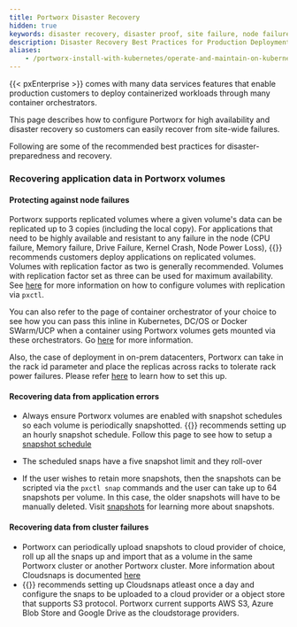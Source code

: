 ```yaml
---
title: Portworx Disaster Recovery
hidden: true
keywords: disaster recovery, disaster proof, site failure, node failure, power failure, application error, kubernetes, k8s
description: Disaster Recovery Best Practices for Production Deployments.
aliases:
    - /portworx-install-with-kubernetes/operate-and-maintain-on-kubernetes/dr-best-practices/
---
```

{{< pxEnterprise >}} comes with many data services features that enable production customers to deploy containerized workloads through many container orchestrators.

This page describes how to configure Portworx for high availability and disaster recovery so customers can easily recover from site-wide failures.

Following are some of the recommended best practices for disaster-preparedness and recovery.

### Recovering application data in Portworx volumes

#### Protecting against node failures

Portworx supports replicated volumes where a given volume's data can be replicated up to 3 copies (including the local copy). For applications that need to be highly available and resistant to any failure in the node (CPU failure, Memory failure, Drive Failure, Kernel Crash, Node Power Loss), {{<companyName>}} recommends customers deploy applications on replicated volumes. Volumes with replication factor as two is generally recommended. Volumes with replication factor set as three can be used for maximum availability. See [here](/concepts) for more information on how to configure volumes with replication via `pxctl`.

You can also refer to the page of container orchestrator of your choice to see how you can pass this inline in Kubernetes, DC/OS or Docker SWarm/UCP when a container using Portworx volumes gets mounted via these orchestrators. Go [here](./) for more information.

Also, the case of deployment in on-prem datacenters, Portworx can take in the rack id parameter and place the replicas across racks to tolerate rack power failures. Please refer [here](/concepts/update-geography-info) to learn how to set this up.

#### Recovering data from application errors

* Always ensure Portworx volumes are enabled with snapshot schedules so each volume is periodically snapshotted. {{<companyName>}} recommends setting up an hourly snapshot schedule. Follow this page to see how to setup a [snapshot schedule](/reference/cli/snapshots)

* The scheduled snaps have a five snapshot limit and they roll-over
* If the user wishes to retain more snapshots, then the snapshots can be scripted via the `pxctl snap` commands and the user can take up to 64 snapshots per volume. In this case, the older snapshots will have to be manually deleted. Visit [snapshots](/reference/cli/snapshots) for learning more about snapshots.

#### Recovering data from cluster failures

* Portworx can periodically upload snapshots to cloud provider of choice, roll up all the snaps up and import that as a volume in the same Portworx cluster or another Portworx cluster. More information about Cloudsnaps is documented [here](/reference/cli/cloud-snaps)
* {{<companyName>}} recommends setting up Cloudsnaps atleast once a day and configure the snaps to be uploaded to a cloud provider or a object store that supports S3 protocol. Portworx current supports AWS S3, Azure Blob Store and Google Drive as the cloudstorage providers.
